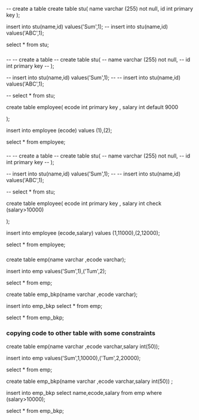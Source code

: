 -- create a table
create table stu(
    name varchar (255) not null,
    id int primary key 
);

insert into  stu(name,id) values('Sum',1);
-- insert into  stu(name,id) values('ABC',1);


select * from stu;



#####
-- -- create a table
-- create table stu(
--     name varchar (255) not null,
--     id int primary key 
-- );

-- insert into  stu(name,id) values('Sum',1);
-- -- insert into  stu(name,id) values('ABC',1);


-- select * from stu;


create table employee(
ecode int primary key ,
salary int default 9000


);



insert into employee (ecode) values (1),(2);



select * from employee;


####
-- -- create a table
-- create table stu(
--     name varchar (255) not null,
--     id int primary key 
-- );

-- insert into  stu(name,id) values('Sum',1);
-- -- insert into  stu(name,id) values('ABC',1);


-- select * from stu;


create table employee(
ecode int primary key ,
salary int check (salary>10000)


);



insert into employee (ecode,salary) values (1,11000),(2,12000);



select * from employee;


#####
create table emp(name varchar ,ecode varchar);

insert into emp values('Sum',1),('Tum',2);

select * from emp;

create table emp_bkp(name varchar ,ecode varchar);

insert into emp_bkp select * from emp;

select * from emp_bkp;


### copying code to other table with some constraints


create table emp(name varchar ,ecode varchar,salary int(50));

insert into emp values('Sum',1,10000),('Tum',2,20000);

select * from emp;

create table emp_bkp(name varchar ,ecode varchar,salary int(50)) ;

insert into emp_bkp  select name,ecode,salary from emp where (salary>10000);

select * from emp_bkp;






























